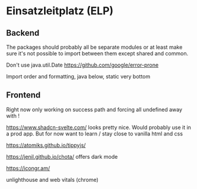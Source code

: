 # Einsatzleitplatz (ELP)
## Backend
The packages should probably all be separate modules or at least make sure it's not possible to import between them except shared and common.

Don't use java.util.Date
https://github.com/google/error-prone

Import order and formatting, java below, static very bottom

## Frontend

Right now only working on success path and forcing all undefined away with !

https://www.shadcn-svelte.com/ looks pretty nice. Would probably use it in a prod app. But for now want to learn / stay close to vanilla html and css

https://atomiks.github.io/tippyjs/

https://jenil.github.io/chota/
offers dark mode

https://icongr.am/

unlighthouse and web vitals (chrome)